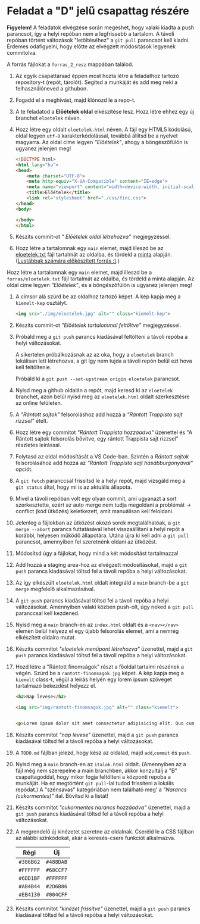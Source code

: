 # Feladat a "D" jelű csapattag részére

**Figyelem!** A feladatok elvégzése során megeshet, hogy valaki kiadta a push parancsot, így a helyi repóban nem a legfrissebb a tartalom. A távoli repóban történt változások "letöltéséhez" a `git pull` parancsot kell kiadni. Érdemes odafigyelni, hogy előtte az elvégzett  módosítások legyenek commitolva.

A forrás fájlokat a `forras_2_resz` mappában találod.

1. Az egyik csapattársad éppen most hozta létre a feladathoz tartozó repository-t (repót, tárolót). Segítsd a munkáját és add meg neki a felhasználóneved a githubon.

1. Fogadd el a meghívást, majd klónozd le a repo-t.

1. A te feladatod a **Előételek oldal** elkészítése lesz. Hozz létre ehhez egy új branchet `eloetelek` néven.

1. Hozz létre egy oldalt `eloetelek.html` néven. A fájl egy HTML5 kódolású, oldal legyen `utf-8` karakterkódolással, továbbá állítsd be a nyelvet magyarra. Az oldal címe legyen *"Előételek"*, ahogy a böngészőfülön is ugyanez jelenjen meg!


    ```html
    <!DOCTYPE html>
    <html lang="hu">
    <head>
        <meta charset="UTF-8">
        <meta http-equiv="X-UA-Compatible" content="IE=edge">
        <meta name="viewport" content="width=device-width, initial-scale=1.0">
        <title>Előételek</title>
        <link rel="stylesheet" href="./css/fini.css">
    </head>
    <body>

    </body>
    </html>
    ```

1. Készíts commit-ot *" Előételek oldal létrehozva"* megjegyzéssel.

1. Hozz létre a tartalomnak egy `main` elemet, majd illeszd be az [eloetelek.txt](forras_2_resz/eloetelek.txt) fájl tartalmát az oldalba, és tördeld a [minta](kiegeszitok/eloetelek_html_minta.png) alapján. ([Lustábbak számára előkészített forrás :)](forras_2_resz/eloetelek_html_forras.txt).)


Hozz létre a tartalomnak egy `main` elemet, majd illeszd be a `forras/eloetelek.txt` fájl tartalmát az oldalba, és tördeld a minta alapján. Az oldal címe legyen *"Előételek"*, és a böngészőfülön is ugyanez jelenjen meg!

1. A címsor alá szúrd be az oldalhoz tartozó képet. A kép kapja meg a `kiemelt-kep` osztályt.

    ```html
    <img src="./img/eloetelek.jpg" alt="" class="kiemelt-kep">
    ```

1. Készíts commit-ot *"Előételek tartalommal feltöltve"* megjegyzéssel.

1. Próbáld meg a `git push` parancs kiadásával feltölteni a távoli repóba a helyi változásokat. 

    A sikertelen próbálkozásnak az az oka, hogy a `eloetelek` branch lokálisan lett létrehozva, a git így nem tujda a távoli repón belül ezt hova kell feltöltenie.

    Próbáld ki a `git push --set-upstream origin eloetelek` parancsot.

1. Nyisd meg a github oldalán a repót, majd keresd ki az `eloetelek` branchet, azon belül nyisd meg az `eloetelek.html` oldalt szerkesztésre az online felületen.

1. A *"Rántott sajtok"* felsoroláshoz add hozzá a *"Rántott Trappista sajt rizzsel"*  ételt.

1. Hozz létre egy commitot *"Rántott Trappista hozzáadva"* üzenettel és "A Rántott sajtok felsorolás bővítve, egy rántott Trappista sajt rizzsel" részletes leírással.

1. Folytasd az oldal módosítását a VS Code-ban. Szintén a *Rántott sajtok* felsorolásához add hozzá az *"Rántott Trappista sajt hasábburgonyával"* opciót.

1. A `git fetch` paranccsal frissítsd le a helyi repót, majd vizsgáld meg a `git status` által, hogy mi is az aktuális állapota.

1. Mivel a távoli repóban volt egy olyan commit, ami ugyanazt a sort szerkesztette, ezért az auto merge nem tudja megoldani a problémát -> conflict (kód ütközés) keletkezett, amit manuálisan kell feloldani.

1. Jelenleg a fájlokban az ütközést okozó sorok megtalálhatóak, a `git merge --abort` parancs futtatásával lehet visszaállítani a helyi repót a korábbi, helyesen működő állapotára. Utána újra ki kell adni a `git pull` parancsot, amennyiben fel szeretnénk oldani az ütközést.

1. Módosítsd úgy a fájlokat, hogy mind a két módosítást tartalmazza!

1. Add hozzá a staging area-hoz az elvégzett módosításokat, majd a `git push` parancs kiadásával töltsd fel a távoli repóba a helyi változásokat.

1. Az így elkészült `eloetelek.html` oldalt integráld a `main` branch-be a `git merge` megfelelő alkalmazásával.

1. A `git push` parancs kiadásával töltsd fel a távoli repóba a helyi változásokat. Amennyiben valaki közben push-olt, úgy neked a `git pull` paranccsal kell kezdened.

1. Nyisd meg a `main` branch-en az `index.html` oldalt és a `<nav></nav>` elemen belül helyezz el egy újabb felsorolás elemet, ami a nemrég elkészített oldalra mutat.

1. Készíts commitot *"eloetelek menüpont létrehozva"* üzenettel, majd a `git push` parancs kiadásával töltsd fel a távoli repóba a helyi változásokat.

1. Hozd létre a "Rántott finomságok" részt a főoldal tartalmi részének a végén. Szúrd be a `rantott-finomsagok.jpg` képet. A kép kapja meg a `kiemelt` class-t, végül a leírás helyén egy lorem ipsum szöveget tartalmazó bekezdést helyezz el.

    ```html
    <h2>Nap levese</h2>

    <img src="img/rantott-finomsagok.jpg" alt="" class="kiemelt">


    <p>Lorem ipsum dolor sit amet consectetur adipisicing elit. Quo cumque neque illo nam voluptatem quis, aperiam, alias saepe fugiat debitis, quod molestias at vero consequatur. Voluptatum, corporis porro. Facere, animi?</p>
    ```

1. Készíts commitot *"nap levese"* üzenettel, majd a `git push` parancs kiadásával töltsd fel a távoli repóba a helyi változásokat.

1. A `TODO.md` fájlban jelezd, hogy kész az oldalad, majd `add`,`commit` és `push`.

1. Nyisd meg a `main` branch-en az `italok.html` oldalt. (Amennyiben az a fájl még nem szerepelne a main branchben, akkor konzultálj a "B" csapattagoddal, hogy mikor fogja feltölteni a központi repoba a munkáját. Ha ez megtörtént `git pull`-lal tudod frissíteni a lokális repódat.) A "szénsavas" kategóriában nem található meg' a *"Narancs (cukormentes)"* ital. Bővítsd ki a listát!

1. Készíts commitot *"cukormentes narancs hozzáadva"* üzenettel, majd a `git push` parancs kiadásával töltsd fel a távoli repóba a helyi változásokat.

1. A megrendelő új kinézetet szeretne az oldalnak. Cseréld le a CSS fájlban az alábbi színkódokat, akár a keresés-csere funkciót alkalmazva.

    |   Régi    |    Új     |
    |-----------|-----------|
    | `#386B62` | `#488DAB` |
    | `#FFFFFF` | `#68CCF7` |
    | `#6DD1BF` | `#FFFFFF` |
    | `#AB4B44` | `#2D6B86` |
    | `#EB4130` | `#004CFF` |

1. Készíts commitot *"kinézet frissítve"* üzenettel, majd a `git push` parancs kiadásával töltsd fel a távoli repóba a helyi változásokat.
